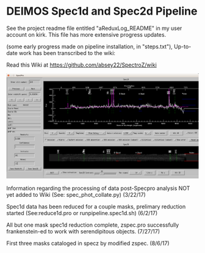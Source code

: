 # DEIMOS Spec1d and Spec2d Pipeline

See the project readme file entitled "aReduxLog_README" in my user account on kirk. This file has more extensive progress updates.

(some early progress made on pipeline installation, in "steps.txt"), Up-to-date work has been transcribed to the wiki:

Read this Wiki at https://github.com/absey22/SpectroZ/wiki

![SpecPro](https://github.com/absey22/SpectroZ/blob/master/M0018.slitS2.slitlet103.png)

Information regarding the processing of data post-Specpro analysis NOT yet added to Wiki (See: spec_phot_collate.py) (3/22/17)

Spec1d data has been reduced for a couple masks, prelimary reduction started (See:reduce1d.pro or runpipeline.spec1d.sh) (6/2/17)

All but one mask spec1d reduction complete, zspec.pro successfully frankenstein-ed to work with serendipitous objects. (7/27/17)

First three masks cataloged in specz by modified zspec. (8/6/17)
